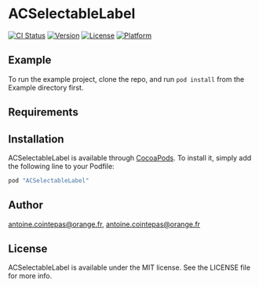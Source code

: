 # ACSelectableLabel

[![CI Status](http://img.shields.io/travis/antoine.cointepas@orange.fr/ACSelectableLabel.svg?style=flat)](https://travis-ci.org/antoine.cointepas@orange.fr/ACSelectableLabel)
[![Version](https://img.shields.io/cocoapods/v/ACSelectableLabel.svg?style=flat)](http://cocoapods.org/pods/ACSelectableLabel)
[![License](https://img.shields.io/cocoapods/l/ACSelectableLabel.svg?style=flat)](http://cocoapods.org/pods/ACSelectableLabel)
[![Platform](https://img.shields.io/cocoapods/p/ACSelectableLabel.svg?style=flat)](http://cocoapods.org/pods/ACSelectableLabel)

## Example

To run the example project, clone the repo, and run `pod install` from the Example directory first.

## Requirements

## Installation

ACSelectableLabel is available through [CocoaPods](http://cocoapods.org). To install
it, simply add the following line to your Podfile:

```ruby
pod "ACSelectableLabel"
```

## Author

antoine.cointepas@orange.fr, antoine.cointepas@orange.fr

## License

ACSelectableLabel is available under the MIT license. See the LICENSE file for more info.

